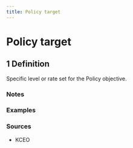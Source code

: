 ```yaml
---
title: Policy target
---
```


# Policy target

## 1 Definition

Specific level or rate set for the Policy objective.

### Notes 

### Examples 

### Sources
- KCEO
